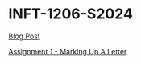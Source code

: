 # INFT-1206-S2024

[Blog Post](https://varushsiva.github.io/INFT-1206-S2024/Class_Notes/HTML/HTML_Intro/blog.html)

[Assignment 1 - Marking Up A Letter](https://varushsiva.github.io/INFT-1206-S2024/Assignments/Assignment_1/marking_up_a_letter.html)
